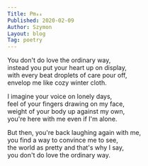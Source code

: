 ```yaml
---
Title: Pm₄₄  
Published: 2020-02-09
Author: Szymon  
Layout: blog  
Tag: poetry  
---
```

You don't do love the ordinary way,  
instead you put your heart up on display,  
with every beat droplets of care pour off,  
envelop me like cozy winter cloth.  

I imagine your voice on lonely days,  
feel of your fingers drawing on my face,  
weight of your body up against my own,  
you're here with me even if I'm alone.  

But then, you're back laughing again with me,  
you find a way to convince me to see,  
the world as pretty and that's why I say,  
you don't do love the ordinary way.  

